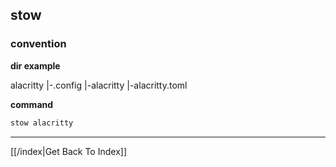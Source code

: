## stow

### convention

**dir example**

alacritty
|-.config
  |-alacritty
    |-alacritty.toml

**command**

```sh
stow alacritty
```

---

[[/index|Get Back To Index]]
